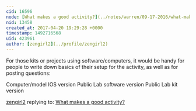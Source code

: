 ```yaml
---
cid: 16596
node: [What makes a good activity?](../notes/warren/09-17-2016/what-makes-a-good-activity)
nid: 13458
created_at: 2017-04-20 19:29:28 +0000
timestamp: 1492716568
uid: 423961
author: [zengirl2](../profile/zengirl2)
---
```


For those kits or projects using software/computers, it would be handy for people to write down basics of their setup for the activity, as well as for posting questions:

Computer/model
IOS version
Public Lab software version 
Public Lab kit version 

[zengirl2](../profile/zengirl2) replying to: [What makes a good activity?](../notes/warren/09-17-2016/what-makes-a-good-activity)

